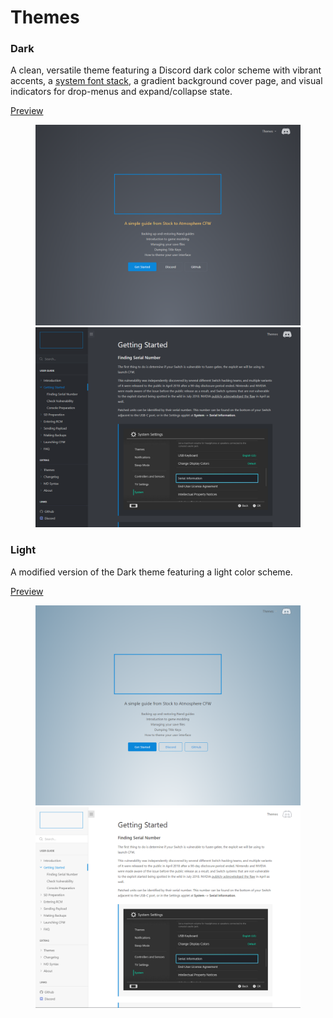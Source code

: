 # Themes

### Dark

A clean, versatile theme featuring a Discord dark color scheme with vibrant accents, a [system font stack](https://css-tricks.com/snippets/css/system-font-stack/), a gradient
background cover page, and visual indicators for drop-menus and expand/collapse
state.

<a href="#" data-link-title="Dark">Preview</a>

<figure class="thumbnails">
    <img src="assets/img/theme-dark-cover.png" alt="Screenshot of coverpage" title="Cover page">
    <img src="assets/img/theme-dark-content.png" alt="Screenshot of content" title="Content">
</figure>

### Light

A modified version of the Dark theme featuring a light color scheme.

<a href="#" data-link-title="Light">Preview</a>

<figure class="thumbnails">
    <img src="assets/img/theme-light-cover.png" alt="Screenshot of coverpage" title="Cover page">
    <img src="assets/img/theme-light-content.png" alt="Screenshot of content" title="Content">
</figure>
